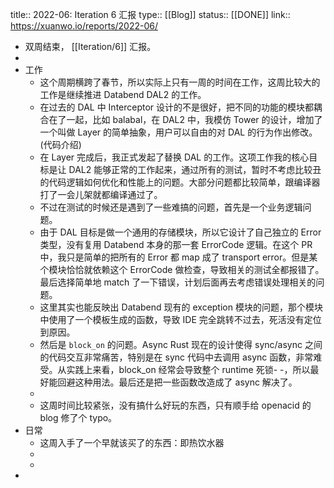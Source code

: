 title:: 2022-06: Iteration 6 汇报
type:: [[Blog]]
status:: [[DONE]]
link:: https://xuanwo.io/reports/2022-06/

- 双周结束， [[Iteration/6]] 汇报。
-
- 工作
	- 这个周期横跨了春节，所以实际上只有一周的时间在工作，这周比较大的工作是继续推进 Databend DAL2 的工作。
	- 在过去的 DAL 中 Interceptor 设计的不是很好，把不同的功能的模块都耦合在了一起，比如 balabal，在 DAL2 中，我模仿 Tower 的设计，增加了一个叫做 Layer 的简单抽象，用户可以自由的对 DAL 的行为作出修改。(代码介绍)
	- 在 Layer 完成后，我正式发起了替换 DAL 的工作。这项工作我的核心目标是让 DAL2 能够正常的工作起来，通过所有的测试，暂时不考虑比较丑的代码逻辑如何优化和性能上的问题。大部分问题都比较简单，跟编译器打了一会儿架就都编译通过了。
	- 不过在测试的时候还是遇到了一些难搞的问题，首先是一个业务逻辑问题。
	- 由于 DAL 目标是做一个通用的存储模块，所以它设计了自己独立的 Error 类型，没有复用 Databend 本身的那一套 ErrorCode 逻辑。在这个 PR 中，我只是简单的把所有的 Error 都 map 成了 transport error。但是某个模块恰恰就依赖这个 ErrorCode 做检查，导致相关的测试全都报错了。最后选择简单地 match 了一下错误，计划后面再去考虑错误处理相关的问题。
	- 这里其实也能反映出 Databend 现有的 exception 模块的问题，那个模块中使用了一个模板生成的函数，导致 IDE 完全跳转不过去，死活没有定位到原因。
	- 然后是 `block_on` 的问题。Async Rust 现在的设计使得 sync/async 之间的代码交互非常痛苦，特别是在 sync 代码中去调用 async 函数，非常难受。从实践上来看，block_on 经常会导致整个 runtime 死锁- -，所以最好能回避这种用法。最后还是把一些函数改造成了 async 解决了。
	-
	- 这周时间比较紧张，没有搞什么好玩的东西，只有顺手给 openacid 的 blog 修了个 typo。
- 日常
	- 这周入手了一个早就该买了的东西：即热饮水器
	-
	-
-